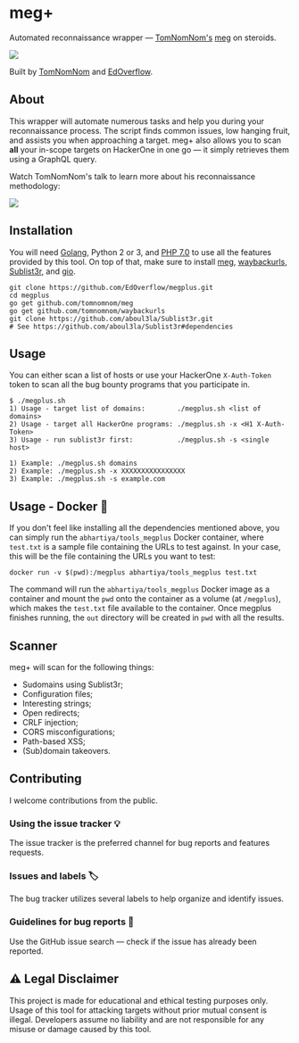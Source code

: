 # meg+

Automated reconnaissance wrapper — [TomNomNom's](https://github.com/TomNomNom) [meg](https://github.com/tomnomnom/meg) on steroids.

![](https://user-images.githubusercontent.com/18099289/35483349-202e7f30-0441-11e8-9f2c-07d27c142839.gif)

Built by [TomNomNom](https://github.com/TomNomNom) and [EdOverflow](https://github.com/EdOverflow).

## About

This wrapper will automate numerous tasks and help you during your reconnaissance process. The script finds common issues, low hanging fruit, and assists you when approaching a target. meg+ also allows you to scan **all** your in-scope targets on HackerOne in one go — it simply retrieves them using a GraphQL query.

Watch TomNomNom's talk to learn more about his reconnaissance methodology:

[![](https://i.ytimg.com/vi/DvS_ew77GXA/maxresdefault.jpg)](https://www.youtube.com/watch?v=DvS_ew77GXA)

## Installation

You will need [Golang](https://golang.org/doc/), Python 2 or 3, and [PHP 7.0](https://user-images.githubusercontent.com/18099289/35768719-daaaf30c-0900-11e8-92ab-bdc2498c80bf.png) to use all the features provided by this tool. On top of that, make sure to install [meg](https://github.com/tomnomnom/meg), [waybackurls](https://github.com/tomnomnom/waybackurls), [Sublist3r](https://github.com/aboul3la/Sublist3r), and [gio](http://manpages.ubuntu.com/manpages/artful/man1/gio.1.html).

```
git clone https://github.com/EdOverflow/megplus.git
cd megplus
go get github.com/tomnomnom/meg
go get github.com/tomnomnom/waybackurls
git clone https://github.com/aboul3la/Sublist3r.git
# See https://github.com/aboul3la/Sublist3r#dependencies
```

## Usage

You can either scan a list of hosts or use your HackerOne `X-Auth-Token` token to scan all the bug bounty programs that you participate in.

```
$ ./megplus.sh
1) Usage - target list of domains:        ./megplus.sh <list of domains>
2) Usage - target all HackerOne programs: ./megplus.sh -x <H1 X-Auth-Token>
3) Usage - run sublist3r first:           ./megplus.sh -s <single host>

1) Example: ./megplus.sh domains
2) Example: ./megplus.sh -x XXXXXXXXXXXXXXXX
3) Example: ./megplus.sh -s example.com
```

## Usage - Docker 🐋

If you don't feel like installing all the dependencies mentioned above, you can simply run the `abhartiya/tools_megplus` Docker container, where `test.txt` is a sample file containing the URLs to test against. In your case, this will be the file containing the URLs you want to test:

`docker run -v $(pwd):/megplus abhartiya/tools_megplus test.txt`

The command will run the `abhartiya/tools_megplus` Docker image as a container and mount the `pwd` onto the container as a volume (at `/megplus`), which makes the `test.txt` file available to the container. Once megplus finishes running, the `out` directory will be created in `pwd` with all the results.  


## Scanner

meg+ will scan for the following things:
 
- Sudomains using Sublist3r;
- Configuration files;
- Interesting strings;
- Open redirects;
- CRLF injection;
- CORS misconfigurations;
- Path-based XSS;
- (Sub)domain takeovers.

## Contributing

I welcome contributions from the public.

### Using the issue tracker 💡

The issue tracker is the preferred channel for bug reports and features requests.

### Issues and labels 🏷

The bug tracker utilizes several labels to help organize and identify issues.

### Guidelines for bug reports 🐛

Use the GitHub issue search — check if the issue has already been reported.

## ⚠ Legal Disclaimer

This project is made for educational and ethical testing purposes only. Usage of this tool for attacking targets without prior mutual consent is illegal. Developers assume no liability and are not responsible for any misuse or damage caused by this tool.
